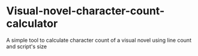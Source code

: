 # Visual-novel-character-count-calculator
A simple tool to calculate character count of a visual novel using line count and script's size

